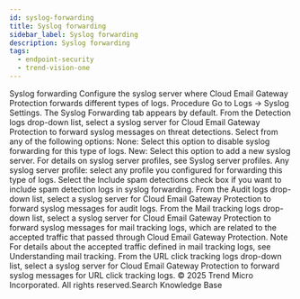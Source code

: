 ```yaml
---
id: syslog-forwarding
title: Syslog forwarding
sidebar_label: Syslog forwarding
description: Syslog forwarding
tags:
  - endpoint-security
  - trend-vision-one
---
```


 Syslog forwarding Configure the syslog server where Cloud Email Gateway Protection forwards different types of logs. Procedure Go to Logs → Syslog Settings. The Syslog Forwarding tab appears by default. From the Detection logs drop-down list, select a syslog server for Cloud Email Gateway Protection to forward syslog messages on threat detections. Select from any of the following options: None: Select this option to disable syslog forwarding for this type of logs. New: Select this option to add a new syslog server. For details on syslog server profiles, see Syslog server profiles. Any syslog server profile: select any profile you configured for forwarding this type of logs. Select the Include spam detections check box if you want to include spam detection logs in syslog forwarding. From the Audit logs drop-down list, select a syslog server for Cloud Email Gateway Protection to forward syslog messages for audit logs. From the Mail tracking logs drop-down list, select a syslog server for Cloud Email Gateway Protection to forward syslog messages for mail tracking logs, which are related to the accepted traffic that passed through Cloud Email Gateway Protection. Note For details about the accepted traffic defined in mail tracking logs, see Understanding mail tracking. From the URL click tracking logs drop-down list, select a syslog server for Cloud Email Gateway Protection to forward syslog messages for URL click tracking logs. © 2025 Trend Micro Incorporated. All rights reserved.Search Knowledge Base